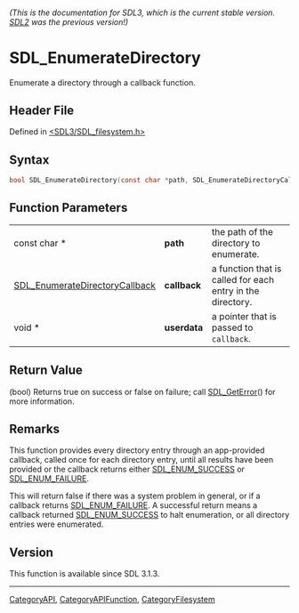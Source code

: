 ###### (This is the documentation for SDL3, which is the current stable version. [SDL2](https://wiki.libsdl.org/SDL2/) was the previous version!)
# SDL_EnumerateDirectory

Enumerate a directory through a callback function.

## Header File

Defined in [<SDL3/SDL_filesystem.h>](https://github.com/libsdl-org/SDL/blob/main/include/SDL3/SDL_filesystem.h)

## Syntax

```c
bool SDL_EnumerateDirectory(const char *path, SDL_EnumerateDirectoryCallback callback, void *userdata);
```

## Function Parameters

|                                                                  |              |                                                            |
| ---------------------------------------------------------------- | ------------ | ---------------------------------------------------------- |
| const char *                                                     | **path**     | the path of the directory to enumerate.                    |
| [SDL_EnumerateDirectoryCallback](SDL_EnumerateDirectoryCallback) | **callback** | a function that is called for each entry in the directory. |
| void *                                                           | **userdata** | a pointer that is passed to `callback`.                    |

## Return Value

(bool) Returns true on success or false on failure; call
[SDL_GetError](SDL_GetError)() for more information.

## Remarks

This function provides every directory entry through an app-provided
callback, called once for each directory entry, until all results have been
provided or the callback returns either
[SDL_ENUM_SUCCESS](SDL_ENUM_SUCCESS) or
[SDL_ENUM_FAILURE](SDL_ENUM_FAILURE).

This will return false if there was a system problem in general, or if a
callback returns [SDL_ENUM_FAILURE](SDL_ENUM_FAILURE). A successful return
means a callback returned [SDL_ENUM_SUCCESS](SDL_ENUM_SUCCESS) to halt
enumeration, or all directory entries were enumerated.

## Version

This function is available since SDL 3.1.3.

----
[CategoryAPI](CategoryAPI), [CategoryAPIFunction](CategoryAPIFunction), [CategoryFilesystem](CategoryFilesystem)

